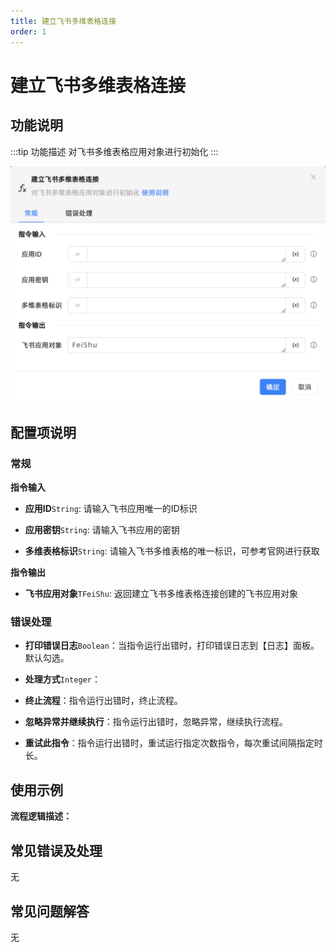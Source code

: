 ```yaml
---
title: 建立飞书多维表格连接
order: 1
---
```


# 建立飞书多维表格连接

## 功能说明

:::tip 功能描述
对飞书多维表格应用对象进行初始化
:::

![建立飞书多维表格连接](../../../../assets/建立飞书多维表格连接_command.png)

## 配置项说明

### 常规

**指令输入**

- **应用ID**`String`: 请输入飞书应用唯一的ID标识

- **应用密钥**`String`: 请输入飞书应用的密钥

- **多维表格标识**`String`: 请输入飞书多维表格的唯一标识，可参考官网进行获取


**指令输出**

- **飞书应用对象**`TFeiShu`: 返回建立飞书多维表格连接创建的飞书应用对象

### 错误处理

- **打印错误日志**`Boolean`：当指令运行出错时，打印错误日志到【日志】面板。默认勾选。

- **处理方式**`Integer`：

 - **终止流程**：指令运行出错时，终止流程。

 - **忽略异常并继续执行**：指令运行出错时，忽略异常，继续执行流程。

 - **重试此指令**：指令运行出错时，重试运行指定次数指令，每次重试间隔指定时长。

## 使用示例

**流程逻辑描述：** 

## 常见错误及处理

无

## 常见问题解答

无

